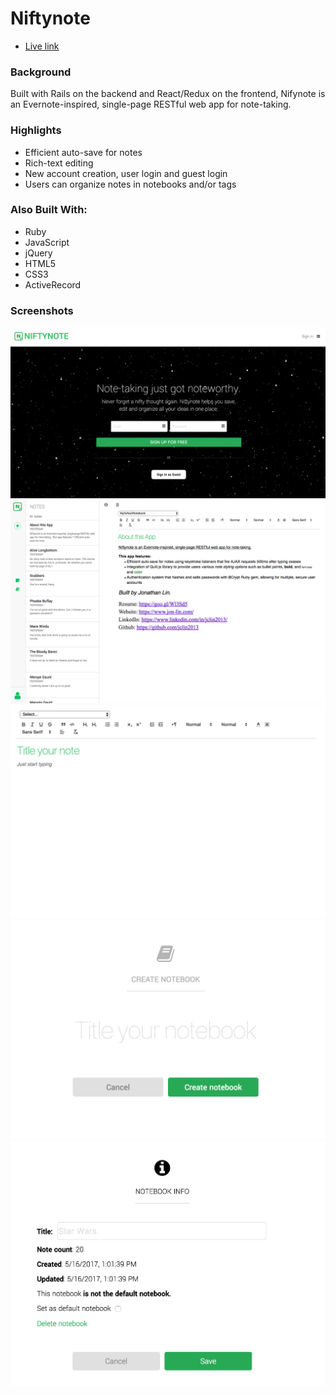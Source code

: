 # Niftynote
* [Live link](https://niftynote.herokuapp.com)

### Background

Built with Rails on the backend and React/Redux on the frontend, Nifynote is an Evernote-inspired, single-page RESTful web app for note-taking.

### Highlights
* Efficient auto-save for notes
* Rich-text editing
* New account creation, user login and guest login
* Users can organize notes in notebooks and/or tags

### Also Built With:
* Ruby
* JavaScript
* jQuery
* HTML5
* CSS3
* ActiveRecord

### Screenshots

<img src="./public/images/NiftynoteSplashPage.png">

<img src="./public/images/NiftynoteHomePage.png">

<img src="./public/images/NiftynoteNewNote.png">

<img src="./public/images/NiftynoteNewNotebook.png">

<img src="./public/images/NiftynoteNotebookInfo.png">
